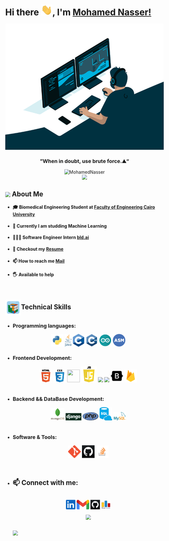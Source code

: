 # Hi there <img height ="35px" src="images/wave.gif" alt="logo">, I'm <a href ="https://www.linkedin.com/in/mohamed-nasser-40a404203">Mohamed Nasser!</a>

</div>

<div align="center">
  <img align="" width=550px height=400px src="images/logo.gif" alt="logo">
  <span align="">
   
   ### ”When in doubt, use brute force.⛰“
 
 </span>

<div>
<img src="https://komarev.com/ghpvc/?username=MohamedNasser8&label=Profile%20views&color=0e75b6&style=flat" alt="MohamedNasser" />

</div>
</div>

<div align="center">
<img  width=90% src="images/neon.gif">
</div>

## <img align="center"  height =50px src="https://user-images.githubusercontent.com/63050133/156777293-72a6e681-2582-4a9d-ad92-09d1181d47c7.gif"> About Me <a id = "about"></a>

- #### 🎓 Biomedical Engineering Student at <a href="http://eng.cu.edu.eg/ar/">Faculty of Engineering Cairo University</a>

- #### 🤖 Currently I am studding Machine Learning

- #### 👷🏼‍♂️ Software Engineer Intern <a href="https://www.bld.ai/">bld.ai</a>
- #### 📝 Checkout my <a href="https://drive.google.com/drive/folders/135o8oFYte2oZu7lM7wBHjoYdiLtj2z0_?usp=sharing">Resume</a>

- #### 📫 How to reach me <a href="mailto:nassermohamed3222@gmail.com">Mail</a>

- #### 🖐 Available to help

<br>

## <img align="center"  height =50px src="images/skills.gif">Technical Skills

<ul>
<li>

### Programming languages:

 <div align ="center">
<code title="Python"><img height="40" src="https://raw.githubusercontent.com/github/explore/80688e429a7d4ef2fca1e82350fe8e3517d3494d/topics/python/python.png"></code>
<code title="Java"><img height="40" src="images/Java.svg.png"></code>
<code title="C"><img height="40" src="images/C_Logo.png"></code>
<code title="C++"><img height="40" src="https://raw.githubusercontent.com/github/explore/80688e429a7d4ef2fca1e82350fe8e3517d3494d/topics/cpp/cpp.png"></code>
<code title="arduino"><img height="40" src="https://raw.githubusercontent.com/github/explore/80688e429a7d4ef2fca1e82350fe8e3517d3494d/topics/arduino/arduino.png"></code>
<code title="Assembly"><img height="40" src="images/ASM-Symbol.png"></code>
</div>
</li>
<li>

### Frontend Development:

<div align ="center">
<code title="Html 5"><img height="40" src="https://raw.githubusercontent.com/github/explore/80688e429a7d4ef2fca1e82350fe8e3517d3494d/topics/html/html.png"></code>
<code title="CSS"><img height="40" src="https://raw.githubusercontent.com/github/explore/80688e429a7d4ef2fca1e82350fe8e3517d3494d/topics/css/css.png"></code>
<code title="SCSS"><img height="40" width="40" src="images/scss.png"></code>
<code title="JavaScript"><img height="50" src="images/js-logo.webp"></code>
<code title="React.js"><img height="40" src="https://upload.wikimedia.org/wikipedia/commons/thumb/a/a7/React-icon.svg/1200px-React-icon.svg.png"></code>
<code title="React + Vite"><img height="40" src="images/vite.svg"></code>
<code title="Bootstrap"><img src="https://raw.githubusercontent.com/devicons/devicon/master/icons/bootstrap/bootstrap-plain.svg" alt="bootstrap" width="40" height="40" /></code>
<code title="firebase"><img src="images/firebase.png" alt="firebase" width="40" height="40" /></code>

</div>
<br>
</li>
<li>

### Backend && DataBase Development:

 <div align ="center">
<code title="mongodb"><img width="45" height="40" src="images/mongodb.webp"></code>
<code title="Django"><img width="50" src="images/django.png"></code>
<code title="PHP"><img width="50" src="images/php2.png"></code>
<code title="SQl"><img width="40" src="images/sql.png"></code>
<code title="MySQL"><img width="40" src="images/mysq.png"></code>
</div>
<br>
</li>
<li>

### Software & Tools:

<div align ="center">

<code title="Git"><img height="40" src="images/Git2.png"></code>
<code title="GitHub"><img height="40" src="images/git.png"></code>
<code title="StackOverflow"><img height="40" src="images/StackOverflow.png"></code>

</div>
<br>
</li>
<li>



## 📫 Connect with me: <a id = "Connect"></a>

</br>
<div align="center">
  <a href="https://www.linkedin.com/in/mohamed-nasser-40a404203" target="blank"><img align="center"
      src="images/linkedin.png"
      alt="Mohamed" height="30" width="30" /></a>
 <a href="mailto:nassermohamed3222@gmail.com" target="blank"><img align="center"
      src="images/Gmail.png"
      alt="Mohamed pithewan" height="30px" width="40px" /></a> 
 <a href="https://github.com/MohamedNasser8" target="blank"><img align="center"
      src="images/git.png"
      alt="Mohamed pithewan" height="30px" width="30px" /></a>
 <a href="https://codeforces.com/profile/nassermohamed3222" target="blank"><img align="center"
      src="images/codeforces3.png"
      alt="Mohamed pithewan" height="30px" width="30px" /></a> 
     
</div>
<br>
<div align="center">
<img  height="175" src="https://github-readme-stats.vercel.app/api?username=MohamedNasser8&count_private=true&show_icons=true&theme=midnight-purple&hide_border=true" >
<br>
</div>

<br>
<p align="left"><img src="https://readme-typing-svg.herokuapp.com/?lines=See+You+Later.."/></p>

